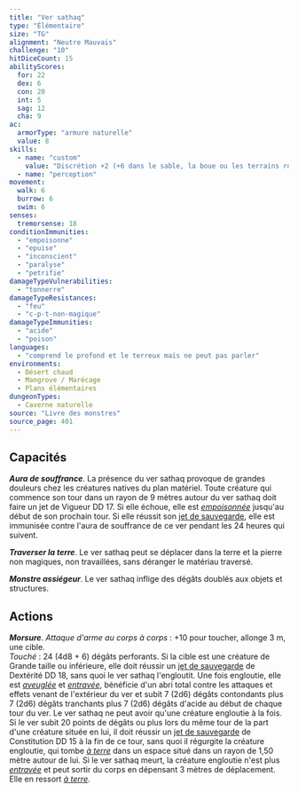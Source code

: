 ```yaml
---
title: "Ver sathaq"
type: "Élémentaire"
size: "TG"
alignment: "Neutre Mauvais"
challenge: "10"
hitDiceCount: 15
abilityScores:
  for: 22
  dex: 6
  con: 20
  int: 5
  sag: 12
  cha: 9
ac:
  armorType: "armure naturelle"
  value: 8
skills:
  - name: "custom"
    value: "Discrétion +2 (+6 dans le sable, la boue ou les terrains rocheux)"
  - name: "perception"
movement:
  walk: 6
  burrow: 6
  swim: 6
senses:
  tremorsense: 18
conditionImmunities:
  - "empoisonne"
  - "epuise"
  - "inconscient"
  - "paralyse"
  - "petrifie"
damageTypeVulnerabilities:
  - "tonnerre"
damageTypeResistances:
  - "feu"
  - "c-p-t-non-magique"
damageTypeImmunities:
  - "acide"
  - "poison"
languages:
  - "comprend le profond et le terreux mais ne peut pas parler"
environments:
  - Désert chaud
  - Mangrove / Marécage
  - Plans élémentaires
dungeonTypes:
  - Caverne naturelle
source: "Livre des monstres"
source_page: 401
---
```

## Capacités
_**Aura de souffrance**_. La présence du ver sathaq provoque de grandes douleurs chez les créatures natives du plan matériel. Toute créature qui commence son tour dans un rayon de 9 mètres autour du ver sathaq doit faire un jet de Vigueur DD 17. Si elle échoue, elle est [_empoisonnée_](/gerer-la-sante-du-personnage/#empoisonne) jusqu'au début de son prochain tour. Si elle réussit son [jet de sauvegarde](/utiliser-les-caracteristiques/#jets-de-sauvegarde), elle est immunisée contre l'aura de souffrance de ce ver pendant les 24 heures qui suivent.

_**Traverser la terre**_. Le ver sathaq peut se déplacer dans la terre et la pierre non magiques, non travaillées, sans déranger le matériau traversé.

_**Monstre assiégeur**_. Le ver sathaq inflige des dégâts doublés aux objets et structures.

## Actions
_**Morsure**_. _Attaque d'arme au corps à corps_ : +10 pour toucher, allonge 3 m, une cible.  
_Touché_ : 24 (4d8 + 6) dégâts perforants. Si la cible est une créature de Grande taille ou inférieure, elle doit réussir un [jet de sauvegarde](/utiliser-les-caracteristiques/#jets-de-sauvegarde) de Dextérité DD 18, sans quoi le ver sathaq l'engloutit. Une fois engloutie, elle est [_aveuglée_](/gerer-la-sante-du-personnage/#aveugle) et [_entravée_](/gerer-la-sante-du-personnage/#entrave), bénéficie d'un abri total contre les attaques et effets venant de l'extérieur du ver et subit 7 (2d6) dégâts contondants plus 7 (2d6) dégâts tranchants plus 7 (2d6) dégâts d'acide au début de chaque tour du ver. Le ver sathaq ne peut avoir qu'une créature engloutie à la fois. Si le ver subit 20 points de dégâts ou plus lors du même tour de la part d'une créature située en lui, il doit réussir un [jet de sauvegarde](/utiliser-les-caracteristiques/#jets-de-sauvegarde) de Constitution DD 15 à la fin de ce tour, sans quoi il régurgite la créature engloutie, qui tombe [_à terre_](/gerer-la-sante-du-personnage/#a-terre) dans un espace situé dans un rayon de 1,50 mètre autour de lui. Si le ver sathaq meurt, la créature engloutie n'est plus [_entravée_](/gerer-la-sante-du-personnage/#entrave) et peut sortir du corps en dépensant 3 mètres de déplacement. Elle en ressort [_à terre_](/gerer-la-sante-du-personnage/#a-terre).

